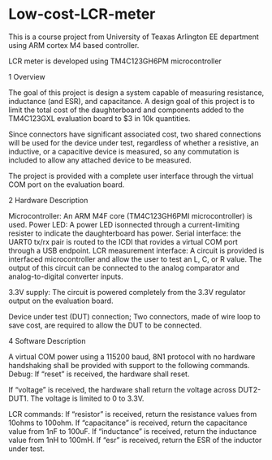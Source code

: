# Low-cost-LCR-meter

This is a course project from University of Teaxas Arlington EE department using ARM cortex M4 based controller.

LCR meter is developed using TM4C123GH6PM microcontroller 

1 Overview

The goal of this project is design a system capable of measuring resistance, inductance (and ESR), and
capacitance. A design goal of this project is to limit the total cost of the daughterboard and components added to the TM4C123GXL evaluation board to 
$3 in 10k quantities.

Since connectors have significant associated cost, two shared connections will be used for the device
under test, regardless of whether a resistive, an inductive, or a capacitive device is measured, so any
commutation is included to allow any attached device to be measured.

The project is provided with a complete user interface through the virtual COM port on the evaluation board.

2 Hardware Description

Microcontroller:
An ARM M4F core (TM4C123GH6PMI microcontroller) is used.
Power LED:
A power LED isonnected through a current-limiting resister to indicate the daughterboard has
power.
Serial interface:
the UART0 tx/rx pair is routed to the ICDI that rovides a virtual COM port through a USB endpoint.
LCR measurement interface:
A circuit is provided is interfaced microcontroller and allow the user to test an L, C, or R
value. The output of this circuit can be connected to the analog comparator and analog-to-digital
converter inputs.

3.3V supply:
The circuit is powered completely from the 3.3V regulator output on the evaluation board.

Device under test (DUT) connection;
Two connectors, made of wire loop to save cost, are required to allow the DUT to be connected.

4 Software Description

A virtual COM power using a 115200 baud, 8N1 protocol with no hardware handshaking shall be provided
with support to the following commands.
Debug:
If “reset” is received, the hardware shall reset.

If “voltage” is received, the hardware shall return the voltage across DUT2-DUT1. The voltage is limited
to 0 to 3.3V.

LCR commands:
If “resistor” is received, return the resistance values from 10ohms to 100ohm.
If “capacitance” is received, return the capacitance value from 1nF to 100uF.
If “inductance” is received, return the inductance value from 1nH to 100mH.
If “esr” is received, return the ESR of the inductor under test.

